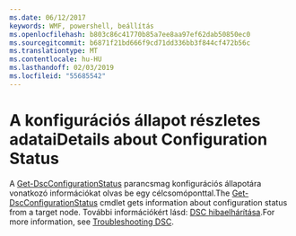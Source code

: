 ```yaml
---
ms.date: 06/12/2017
keywords: WMF, powershell, beállítás
ms.openlocfilehash: b803c86c41770b85a7ee8aa97ef62dab50850ec0
ms.sourcegitcommit: b6871f21bd666f9cd71dd336bb3f844cf472b56c
ms.translationtype: MT
ms.contentlocale: hu-HU
ms.lasthandoff: 02/03/2019
ms.locfileid: "55685542"
---
```

# <a name="details-about-configuration-status"></a><span data-ttu-id="20371-102">A konfigurációs állapot részletes adatai</span><span class="sxs-lookup"><span data-stu-id="20371-102">Details about Configuration Status</span></span>

<span data-ttu-id="20371-103">A [Get-DscConfigurationStatus](https://technet.microsoft.com/library/mt517868.aspx) parancsmag konfigurációs állapotára vonatkozó információkat olvas be egy célcsomóponttal.</span><span class="sxs-lookup"><span data-stu-id="20371-103">The [Get-DscConfigurationStatus](https://technet.microsoft.com/library/mt517868.aspx) cmdlet gets information about configuration status from a target node.</span></span>
<span data-ttu-id="20371-104">További információkért lásd: [DSC hibaelhárítása](https://msdn.microsoft.com/powershell/dsc/troubleshooting).</span><span class="sxs-lookup"><span data-stu-id="20371-104">For more information, see [Troubleshooting DSC](https://msdn.microsoft.com/powershell/dsc/troubleshooting).</span></span>
